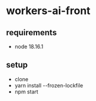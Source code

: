 # workers-ai-front
## requirements
* node 18.16.1

## setup
* clone
* yarn install --frozen-lockfile  
* npm start
